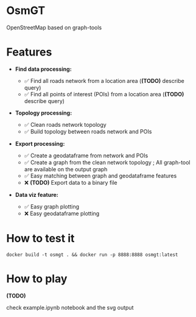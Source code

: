 OsmGT
==
OpenStreetMap based on graph-tools


# Features

* __Find data processing:__
  * ✅ Find all roads network  from a location area (__(TODO)__ describe query)
  * ✅ Find all points of interest (POIs) from a location area (__(TODO)__ describe query)

* __Topology processing:__
  * ✅ Clean roads network topology
  * ✅ Build topology between roads network and POIs

* __Export processing:__
  * ✅ Create a geodataframe from network and POIs
  * ✅ Create a graph from the clean network topology ; All graph-tool are available on the output graph
  * ✅ Easy matching between graph and geodataframe features
  * ❌ __(TODO)__ Export data to a binary file 

* __Data viz feature:__
  * ✅ Easy graph plotting
  * ❌ Easy geodataframe plotting

# How to test it 
```
docker build -t osmgt . && docker run -p 8888:8888 osmgt:latest
```

# How to play 
__(TODO)__

check example.ipynb notebook and the svg output
